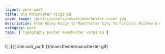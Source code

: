 ```yaml
---
layout: work-post
title: Old Manchester Virginia
cover_image: /public/assets/covers/manchester-cover.jpg
description: From Rocky Ridge to Manchester City to historic Richmond neighborhood, Manchester has a rich history that brings life to Richmond, VA's southern side. This content is curated from The Valentine on Google's Cultural Institute site.
category: work
tags: [ typography poster manchester virginia ]
---
```


![ ]({{ site.cdn_path }}/manchester/manchester.gif)
